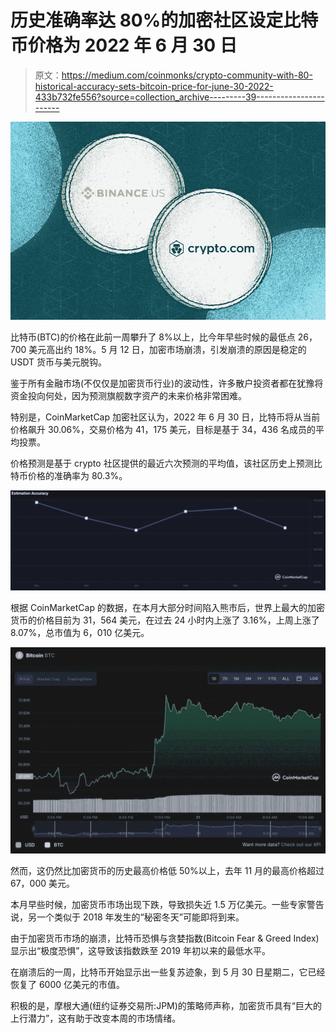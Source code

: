 # 历史准确率达 80%的加密社区设定比特币价格为 2022 年 6 月 30 日

> 原文：<https://medium.com/coinmonks/crypto-community-with-80-historical-accuracy-sets-bitcoin-price-for-june-30-2022-433b732fe556?source=collection_archive---------39----------------------->

![](img/438f64d446f45c2467d97ba79da2e442.png)

比特币(BTC)的价格在此前一周攀升了 8%以上，比今年早些时候的最低点 26，700 美元高出约 18%。5 月 12 日，加密市场崩溃，引发崩溃的原因是稳定的 USDT 货币与美元脱钩。

鉴于所有金融市场(不仅仅是加密货币行业)的波动性，许多散户投资者都在犹豫将资金投向何处，因为预测旗舰数字资产的未来价格非常困难。

特别是，CoinMarketCap 加密社区认为，2022 年 6 月 30 日，比特币将从当前价格飙升 30.06%，交易价格为 41，175 美元，目标是基于 34，436 名成员的平均投票。

价格预测是基于 crypto 社区提供的最近六次预测的平均值，该社区历史上预测比特币价格的准确率为 80.3%。

![](img/a163277562461ff80c47ee1bc8fc1592.png)

根据 CoinMarketCap 的数据，在本月大部分时间陷入熊市后，世界上最大的加密货币的价格目前为 31，564 美元，在过去 24 小时内上涨了 3.16%，上周上涨了 8.07%，总市值为 6，010 亿美元。

![](img/835c24480e1aee488eb5dc2aeaeb527b.png)

然而，这仍然比加密货币的历史最高价格低 50%以上，去年 11 月的最高价格超过 67，000 美元。

本月早些时候，加密货币市场出现下跌，导致损失近 1.5 万亿美元。一些专家警告说，另一个类似于 2018 年发生的“秘密冬天”可能即将到来。

由于加密货币市场的崩溃，比特币恐惧与贪婪指数(Bitcoin Fear & Greed Index)显示出“极度恐惧”，这导致该指数跌至 2019 年初以来的最低水平。

在崩溃后的一周，比特币开始显示出一些复苏迹象，到 5 月 30 日星期二，它已经恢复了 6000 亿美元的市值。

积极的是，摩根大通(纽约证券交易所:JPM)的策略师声称，加密货币具有“巨大的上行潜力”，这有助于改变本周的市场情绪。